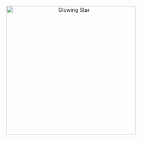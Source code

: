 <p align="center">
  <img src="https://media0.giphy.com/media/v1.Y2lkPTc5MGI3NjExMzdyczZhbHR1emZhOWJlMnNqa283MHpsMHRzb2phYW5haHBxa2hmcCZlcD12MV9pbnRlcm5hbF9naWZfYnlfaWQmY3Q9Zw/wkW0maGDN1eSc/giphy.gif" alt="Glowing Star" width="350">
</p>

